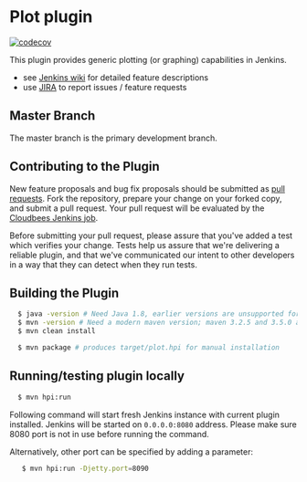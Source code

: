 # Plot plugin

[![codecov](https://codecov.io/gh/jenkinsci/plot-plugin/branch/master/graph/badge.svg)](https://codecov.io/gh/jenkinsci/plot-plugin)

This plugin provides generic plotting (or graphing) capabilities in Jenkins.

* see [Jenkins wiki](https://wiki.jenkins.io/display/JENKINS/Plot+Plugin) for detailed feature descriptions
* use [JIRA](https://issues.jenkins-ci.org/browse/JENKINS-43708?jql=project%20%3D%20JENKINS%20AND%20component%20%3D%20plot-plugin) to report issues / feature requests

## Master Branch

The master branch is the primary development branch.

## Contributing to the Plugin

New feature proposals and bug fix proposals should be submitted as
[pull requests](https://help.github.com/articles/creating-a-pull-request).
Fork the repository, prepare your change on your forked copy, and submit a pull request.
Your pull request will be evaluated by the [Cloudbees Jenkins job](https://ci.jenkins.io/job/Plugins/job/plot-plugin/).

Before submitting your pull request, please assure that you've added
a test which verifies your change. Tests help us assure that we're delivering a reliable
plugin, and that we've communicated our intent to other developers in
a way that they can detect when they run tests.


## Building the Plugin

```bash
  $ java -version # Need Java 1.8, earlier versions are unsupported for build
  $ mvn -version # Need a modern maven version; maven 3.2.5 and 3.5.0 are known to work
  $ mvn clean install
```

```bash
  $ mvn package # produces target/plot.hpi for manual installation 
```

## Running/testing plugin locally

```bash
  $ mvn hpi:run
```

Following command will start fresh Jenkins instance with current plugin installed.
Jenkins will be started on `0.0.0.0:8080` address. Please make sure 8080 port is not in use before running the command.

Alternatively, other port can be specified by adding a parameter:
``` bash
   $ mvn hpi:run -Djetty.port=8090
```
